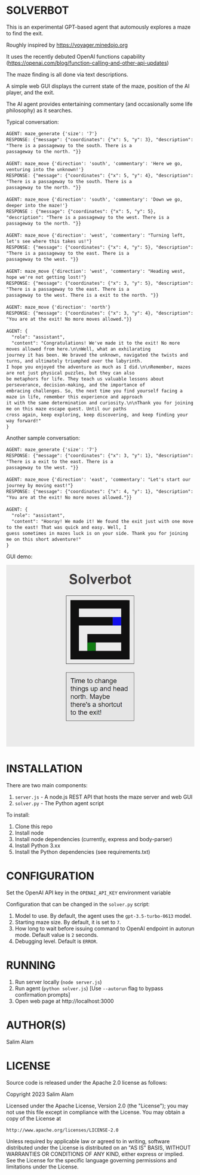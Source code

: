 # SOLVERBOT #

This is an experimental GPT-based agent that automously explores a maze to find the exit.

Roughly inspired by https://voyager.minedojo.org

It uses the recently debuted OpenAI functions capability (https://openai.com/blog/function-calling-and-other-api-updates)

The maze finding is all done via text descriptions.

A simple web GUI displays the current state of the maze, position of the AI player, and the exit.

The AI agent provides entertaining commentary (and occasionally some life philosophy) as it searches.

Typical conversation:

```
AGENT: maze_generate {'size': '7'}
RESPONSE: {"message": {"coordinates": {"x": 5, "y": 3}, "description": "There is a passageway to the south. There is a
passageway to the north. "}}

AGENT: maze_move {'direction': 'south', 'commentary': 'Here we go, venturing into the unknown!'}
RESPONSE: {"message": {"coordinates": {"x": 5, "y": 4}, "description": "There is a passageway to the south. There is a
passageway to the north. "}}

AGENT: maze_move {'direction': 'south', 'commentary': 'Down we go, deeper into the maze!'}
RESPONSE : {"message": {"coordinates": {"x": 5, "y": 5}, "description": "There is a passageway to the west. There is a
passageway to the north. "}}

AGENT: maze_move {'direction': 'west', 'commentary': "Turning left, let's see where this takes us!"}
RESPONSE: {"message": {"coordinates": {"x": 4, "y": 5}, "description": "There is a passageway to the east. There is a
passageway to the west. "}}

AGENT: maze_move {'direction': 'west', 'commentary': "Heading west, hope we're not getting lost!"}
RESPONSE: {"message": {"coordinates": {"x": 3, "y": 5}, "description": "There is a passageway to the east. There is a
passageway to the west. There is a exit to the north. "}}

AGENT: maze_move {'direction': 'north'}
RESPONSE: {"message": {"coordinates": {"x": 3, "y": 4}, "description": "You are at the exit! No more moves allowed."}}

AGENT: {
  "role": "assistant",
  "content": "Congratulations! We've made it to the exit! No more moves allowed from here.\n\nWell, what an exhilarating
journey it has been. We braved the unknown, navigated the twists and turns, and ultimately triumphed over the labyrinth.
I hope you enjoyed the adventure as much as I did.\n\nRemember, mazes are not just physical puzzles, but they can also
be metaphors for life. They teach us valuable lessons about perseverance, decision-making, and the importance of
embracing challenges. So, the next time you find yourself facing a maze in life, remember this experience and approach
it with the same determination and curiosity.\n\nThank you for joining me on this maze escape quest. Until our paths
cross again, keep exploring, keep discovering, and keep finding your way forward!"
}
```

Another sample conversation:
```
AGENT: maze_generate {'size': '7'}
RESPONSE: {"message": {"coordinates": {"x": 3, "y": 1}, "description": "There is a exit to the east. There is a
passageway to the west. "}}

AGENT: maze_move {'direction': 'east', 'commentary': "Let's start our journey by moving east!"}
RESPONSE: {"message": {"coordinates": {"x": 4, "y": 1}, "description": "You are at the exit! No more moves allowed."}}

AGENT: {
  "role": "assistant",
  "content": "Hooray! We made it! We found the exit just with one move to the east! That was quick and easy. Well, I
guess sometimes in mazes luck is on your side. Thank you for joining me on this short adventure!"
}
```

GUI demo:

![Teaser](/img/teaser.gif)


# INSTALLATION

There are two main components:

1. `server.js` - A node.js REST API that hosts the maze server and web GUI
2. `solver.py` - The Python agent script

To install:

1. Clone this repo
2. Install node
3. Install node dependencies (currently, express and body-parser)
4. Install Python 3.xx
5. Install the Python dependencies (see requirements.txt)

# CONFIGURATION

Set the OpenAI API key in the `OPENAI_API_KEY` environment variable

Configuration that can be changed in the `solver.py` script:

1. Model to use. By default, the agent uses the `gpt-3.5-turbo-0613` model.
2. Starting maze size. By default, it is set to `7`.
3. How long to wait before issuing command to OpenAI endpoint in autorun mode. Default value is `2` seconds.
4. Debugging level. Default is `ERROR`.

# RUNNING

1. Run server locally (`node server.js`)
2. Run agent (`python solver.js`) [Use `--autorun` flag to bypass confirmation prompts]
3. Open web page at http://localhost:3000

# AUTHOR(S)

Salim Alam

# LICENSE

Source code is released under the Apache 2.0 license as follows:

Copyright 2023 Salim Alam

Licensed under the Apache License, Version 2.0 (the "License");
you may not use this file except in compliance with the License.
You may obtain a copy of the License at

    http://www.apache.org/licenses/LICENSE-2.0

Unless required by applicable law or agreed to in writing, software
distributed under the License is distributed on an "AS IS" BASIS,
WITHOUT WARRANTIES OR CONDITIONS OF ANY KIND, either express or implied.
See the License for the specific language governing permissions and
limitations under the License.



[img/teaser.mp4]: /img/teaser.mp4